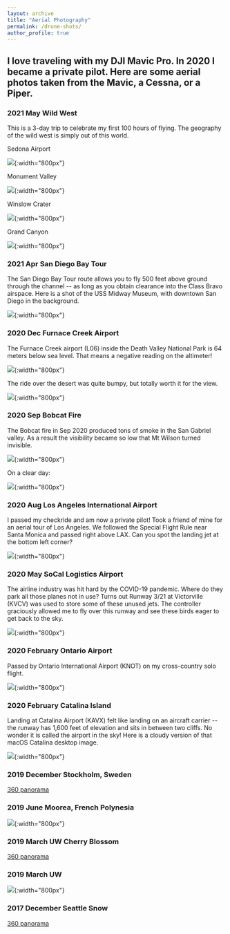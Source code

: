 ```yaml
---
layout: archive
title: "Aerial Photography"
permalink: /drone-shots/
author_profile: true
---
```


## I love traveling with my DJI Mavic Pro. In 2020 I became a private pilot. Here are some aerial photos taken from the Mavic, a Cessna, or a Piper.

### 2021 May Wild West
This is a 3-day trip to celebrate my first 100 hours of flying. The geography of the wild west is simply out of this world. 

Sedona Airport

![](/images/Sedona.jpg){:width="800px"}

Monument Valley

![](/images/MonumentValley.jpg){:width="800px"}

Winslow Crater

![](/images/Crater.jpg){:width="800px"}

Grand Canyon

![](/images/GrandCanyon.jpg){:width="800px"}

### 2021 Apr San Diego Bay Tour
The San Diego Bay Tour route allows you to fly 500 feet above ground through the channel -- as long as you obtain clearance into the Class Bravo airspace. Here is a shot of the USS Midway Museum, with downtown San Diego in the background. 

![](/images/SanDiego.jpg){:width="800px"}

### 2020 Dec Furnace Creek Airport 
The Furnace Creek airport (L06) inside the Death Valley National Park is 64 meters below sea level. That means a negative reading on the altimeter! 

![](/images/neg_altimeter.jpg){:width="800px"}

The ride over the desert was quite bumpy, but totally worth it for the view. 

![](/images/death_valley.jpg){:width="800px"}

### 2020 Sep Bobcat Fire
The Bobcat fire in Sep 2020 produced tons of smoke in the San Gabriel valley. As a result the visibility became so low that Mt Wilson turned invisible. 

![](/images/Caltech_fire.PNG){:width="800px"}

On a clear day:


![](/images/Caltech_clear.JPG){:width="800px"}


### 2020 Aug Los Angeles International Airport
I passed my checkride and am now a private pilot! Took a friend of mine for an aerial tour of Los Angeles. We followed the Special Flight Rule near Santa Monica and passed right above LAX. Can you spot the landing jet at the bottom left corner?


![](/images/200810LAX.jpg){:width="800px"}

### 2020 May SoCal Logistics Airport
The airline industry was hit hard by the COVID-19 pandemic. Where do they park all those planes not in use? Turns out Runway 3/21 at Victorville (KVCV) was used to store some of these unused jets. The controller graciously allowed me to fly over this runway and see these birds eager to get back to the sky. 


![](/images/KVCV.png){:width="800px"}

### 2020 February Ontario Airport
Passed by Ontario International Airport (KNOT) on my cross-country solo flight. 


![](/images/IMG_2562.JPG){:width="800px"}

### 2020 February Catalina Island
Landing at Catalina Airport (KAVX) felt like landing on an aircraft carrier -- the runway has 1,600 feet of elevation and sits in between two cliffs. No wonder it is called the airport in the sky! Here is a cloudy version of that macOS Catalina desktop image.


![](/images/IMG_2411.JPG){:width="800px"}

### 2019 December Stockholm, Sweden

<a href="http://www.skypixel.com/photos/play/191213-stockholm?buttons=on" target="_blank">360 panorama</a>

### 2019 June Moorea, French Polynesia
![](/images/IMG_0548.JPG){:width="800px"}

### 2019 March UW Cherry Blossom

<a href="https://www.skypixel.com/photos/play/e4cb5e90-1e36-4dae-a902-9bf22fb9e337?buttons=on" target="_blank">360 panorama</a>

### 2019 March UW
![](/images/20193uw.png){:width="800px"}

<!-- ### 2018 May Alaska
<iframe src="https://www.skypixel.com/photos/play/1c98d4fd-b66c-4984-afa4-7352df4d53fe?buttons=on" style="border:0px #ffffff none;" name="myiFrame" scrolling="no" frameborder="1" marginwidth="0px" height="800px" width="800px" allowfullscreen></iframe> -->

### 2017 December Seattle Snow

<a href="https://www.skypixel.com/photos/play/ad5da5c3-b951-4a27-8914-d3174ea7b96e?buttons=on" target="_blank">360 panorama</a>
